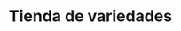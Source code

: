 ---
title: "Tienda de variedades"
url: /ciudad-satelite/tienda-de-variedades-avenida-diego-de-portugal-5/
shop: comodidad
---